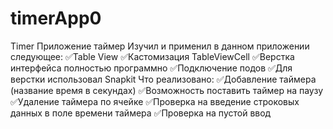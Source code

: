 # timerApp0
Timer
Приложение таймер
  Изучил и применил в данном приложении следующее:
✅Table View
✅Кастомизация TableViewCell
✅Верстка интерфейса полностью программно
✅Подключение подов
✅Для верстки использовал Snapkit
Что реализовано:
✅Добавление таймера (название время в секундах)
✅Возможность поставить таймер на паузу 
✅Удаление таймера по ячейке
✅Проверка на введение строковых данных в поле времени таймера
✅Проверка на пустой ввод 
